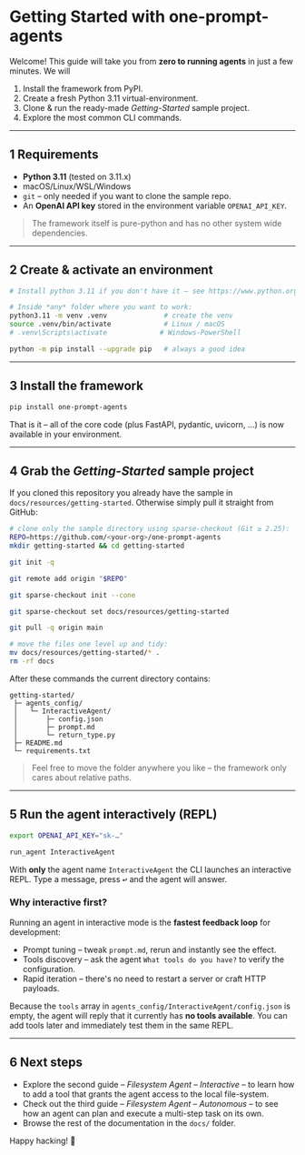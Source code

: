 # Getting Started with one-prompt-agents

Welcome! This guide will take you from **zero to running agents** in just a few minutes.  We will

1. Install the framework from PyPI.
2. Create a fresh Python 3.11 virtual-environment.
3. Clone & run the ready-made *Getting-Started* sample project.
4. Explore the most common CLI commands.

---

## 1  Requirements

* **Python 3.11** (tested on 3.11.x)
* macOS/Linux/WSL/Windows
* `git` – only needed if you want to clone the sample repo.
* An **OpenAI API key** stored in the environment variable `OPENAI_API_KEY`.

> The framework itself is pure-python and has no other system wide dependencies.

---

## 2  Create & activate an environment

```bash
# Install python 3.11 if you don't have it – see https://www.python.org/downloads/

# Inside *any* folder where you want to work:
python3.11 -m venv .venv              # create the venv
source .venv/bin/activate             # Linux / macOS
# .venv\Scripts\activate             # Windows-PowerShell

python -m pip install --upgrade pip   # always a good idea
```

---

## 3  Install the framework

```bash
pip install one-prompt-agents
```

That is it – all of the core code (plus FastAPI, pydantic, uvicorn, …) is now available in your environment.

---

## 4  Grab the *Getting-Started* sample project

If you cloned this repository you already have the sample in
`docs/resources/getting-started`.  Otherwise simply pull it straight from GitHub:

```bash
# clone only the sample directory using sparse-checkout (Git ≥ 2.25):
REPO=https://github.com/<your-org>/one-prompt-agents
mkdir getting-started && cd getting-started

git init -q

git remote add origin "$REPO"

git sparse-checkout init --cone

git sparse-checkout set docs/resources/getting-started

git pull -q origin main

# move the files one level up and tidy:
mv docs/resources/getting-started/* .
rm -rf docs
```

After these commands the current directory contains:

```text
getting-started/
 ├─ agents_config/
 │   └─ InteractiveAgent/
 │       ├─ config.json
 │       ├─ prompt.md
 │       └─ return_type.py
 ├─ README.md
 └─ requirements.txt
```

> Feel free to move the folder anywhere you like – the framework only cares about relative paths.

---

## 5  Run the agent interactively (REPL)

```bash
export OPENAI_API_KEY="sk-…"

run_agent InteractiveAgent
```

With **only** the agent name `InteractiveAgent` the CLI launches an interactive REPL.  Type a
message, press <kbd>↩︎</kbd> and the agent will answer.

### Why interactive first?

Running an agent in interactive mode is the **fastest feedback loop** for development:

* Prompt tuning – tweak `prompt.md`, rerun and instantly see the effect.
* Tools discovery – ask the agent `What tools do you have?` to verify the
  configuration.
* Rapid iteration – there's no need to restart a server or craft HTTP payloads.

Because the `tools` array in `agents_config/InteractiveAgent/config.json` is empty, the
agent will reply that it currently has **no tools available**.  You can add tools later
and immediately test them in the same REPL.

---

## 6  Next steps

* Explore the second guide – *Filesystem Agent – Interactive* – to learn how to add a tool
  that grants the agent access to the local file-system.
* Check out the third guide – *Filesystem Agent – Autonomous* – to see how an agent can plan and execute a multi-step task on its own.
* Browse the rest of the documentation in the `docs/` folder.

Happy hacking! 🎉